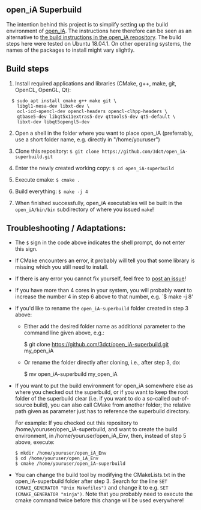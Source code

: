 ## open_iA Superbuild

The intention behind this project is to simplify setting up the build environment of [open_iA](https://github.com/3dct/open_iA).
The instructions here therefore can be seen as an alternative to [the build instructions in the open_iA repository](https://github.com/3dct/open_iA/wiki/Linux-Build).
The build steps here were tested on Ubuntu 18.04.1. On other operating systems, the names of the packages to install might vary slightly.

## Build steps

1. Install required applications and libraries (CMake, g++, make, git, OpenCL, OpenGL, Qt):
```
  $ sudo apt install cmake g++ make git \
    libgl1-mesa-dev libxt-dev \
    ocl-icd-opencl-dev opencl-headers opencl-clhpp-headers \
    qtbase5-dev libqt5x11extras5-dev qttools5-dev qt5-default \
    libxt-dev libqt5opengl5-dev
```

2. Open a shell in the folder where you want to place open_iA (preferrably, use a short folder name, e.g. directly in "/home/youruser")

3. Clone this repository:
   `$ git clone https://github.com/3dct/open_iA-superbuild.git`

4. Enter the newly created working copy:
   `$ cd open_iA-superbuild`

5. Execute cmake:
   `$ cmake .`

6. Build everything:
   `$ make -j 4`
  
7. When finished successfully, open_iA executables will be built in the `open_iA/bin/bin` subdirectory of where you issued `make`!

## Troubleshooting / Adaptations:

- The `$` sign in the code above indicates the shell prompt, do not enter this sign.

- If CMake encounters an error, it probably will tell you that some library is missing which you still need to install.

- If there is any error you cannot fix yourself, feel free to [post an issue](https://github.com/3dct/open_iA-superbuild/issues)!

- If you have more than 4 cores in your system, you will probably want to increase the number 4 in step 6 above to that number, e.g.
  `$ make -j 8' 

- If you'd like to rename the `open_iA-superbuild` folder created in step 3 above:
  - Either add the desired folder name as additional parameter to the command line given above, e.g.:
  
    $ git clone https://github.com/3dct/open_iA-superbuild.git my_open_iA
  
  - Or rename the folder directly after cloning, i.e., after step 3, do:

    $ mv open_iA-superbuild my_open_iA
    
- If you want to put the build environment for open_iA somewhere else as where you checked out the superbuild,
  or if you want to keep the root folder of the superbuild clear (i.e. if you want to do a so-called out-of-source build),
  you can also call CMake from another folder; the relative path given as parameter just has to reference the superbuild directory.

  For example:
  If you checked out this repository to /home/youruser/open_iA-superbuild,
  and want to create the build environment, in /home/youruser/open_iA_Env, then, instead of step 5 above, execute:
  ```
  $ mkdir /home/youruser/open_iA_Env
  $ cd /home/youruser/open_iA_Env
  $ cmake /home/youruser/open_iA-superbuild
  ```
- You can change the build tool by modifying the CMakeLists.txt in the open_iA-superbuild folder after step 3.
  Search for the line `SET (CMAKE_GENERATOR "Unix Makefiles")` and change it to e.g. `SET (CMAKE_GENERATOR "ninja")`.
  Note that you probably need to execute the cmake command twice before this change will be used everywhere!
